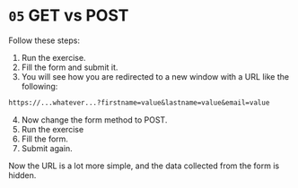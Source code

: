 # `05` GET vs POST

Follow these steps:

1. Run the exercise.
2. Fill the form and submit it.
3. You will see how you are redirected to a new window with a URL like the following:

```txt
https://...whatever...?firstname=value&lastname=value&email=value
```

4. Now change the form method to POST.
5. Run the exercise 
6. Fill the form.
7. Submit again.

Now the URL is a lot more simple, and the data collected from the form is hidden.